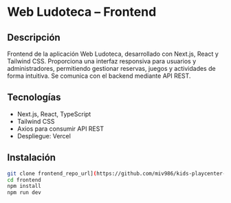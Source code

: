 # Web Ludoteca – Frontend

## Descripción
Frontend de la aplicación Web Ludoteca, desarrollado con Next.js, React y Tailwind CSS. Proporciona una interfaz responsiva para usuarios y administradores, permitiendo gestionar reservas, juegos y actividades de forma intuitiva. Se comunica con el backend mediante API REST.

## Tecnologías
- Next.js, React, TypeScript  
- Tailwind CSS  
- Axios para consumir API REST  
- Despliegue: Vercel

## Instalación
```bash
git clone frontend_repo_url](https://github.com/miv986/kids-playcenter-web-project.git
cd frontend
npm install
npm run dev
